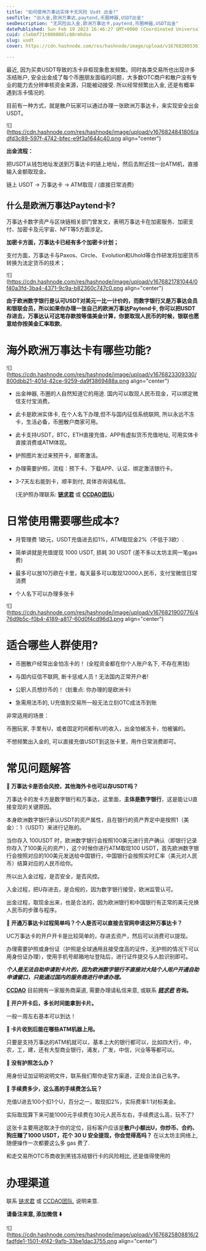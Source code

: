 ```yaml
---
title: "如何使用万事达实体卡无风险 Usdt 出金?"
seoTitle: "出入金,欧洲万事达,paytend,币圈神器,USDT出金"
seoDescription: "无风险出入金,欧洲万事达卡,paytend,币圈神器,USDT出金"
datePublished: Sun Feb 19 2023 16:46:27 GMT+0000 (Coordinated Universal Time)
cuid: clebmf71t000008lc80rmhdse
slug: usdt
cover: https://cdn.hashnode.com/res/hashnode/image/upload/v1676820853612/4b4a0e9e-3e3f-4b05-bb59-e732ff88822b.jpeg

---
```


最近, 因为买卖USDT导致的冻卡非柜现象愈发频繁。同时各类交易所也出现许多冻结账户, 安全出金成了每个币圈朋友面临的问题，大多数OTC商户和散户没有专业的能力去分辨审核资金来源，只能被动接受. 所以经常频繁出入金, 还是有概率遇到冻卡情况的.

目前有一种方式，就是散户玩家可以通过办理一张欧洲万事达卡，来实现安全出金USDT。

![](https://cdn.hashnode.com/res/hashnode/image/upload/v1676824841806/adfd3c89-597f-4742-bfec-e9f3a1644c40.png align="center")

**出金流程：**

把USDT从钱包地址发送到万事达卡的链上地址，然后去附近找一台ATM机，直接输入金额取现金。

链上 USDT → 万事达卡 → ATM取现 / (直接日常消费)

## 什么是欧洲万事达Paytend卡?

万事达卡数字资产与区块链相关部门曾发文，表明万事达卡在加密服务、加密支付、加密卡及元宇宙、NFT等5方面涉足。

**加密卡方面，万事达卡已经有多个加密卡计划；**

支付方面，万事达卡与Paxos、Circle、 Evolution和Uhold等合作研发将加密货币转换为法定货币的技术；

![](https://cdn.hashnode.com/res/hashnode/image/upload/v1676821781044/0f40a3fd-3ba4-4371-9c9a-b82360c747c0.png align="center")

**由于欧洲数字银行是认可USDT对美元一比一计价的，而数字银行又是万事达会员和银联会员，所以如果你办理一张自己的欧洲万事达Paytend卡, 你可以把USDT存进去，万事达认可这笔存款按等值美金计算，你要取现人民币的时候，银联也愿意给你按美金汇率取款**。

# 海外欧洲万事达卡有哪些功能?

![](https://cdn.hashnode.com/res/hashnode/image/upload/v1676823309330/800dbb21-401d-42ce-9259-da9f3869488a.png align="center")

* 出金神器, 币圈的人自然知道它的用途. 国内可以取现人民币现金，可以绑定微信支付宝消费。
    
* 此卡是欧洲实体卡, 在个人名下办理,但不与国内征信系统联网, 所以永远不冻卡，生活必备，币圈散户商家可用。
    
* 此卡支持USDT，BTC，ETH直接充值，APP有虚拟货币充值地址, 可用实体卡直接消费或ATM体现。
    
* 护照图片发过来预开卡，邮寄激活。
    
* 办理需要护照，流程：预下卡、下载APP、认证、绑定激活银行卡。
    
* 3-7天左右能到卡，顺丰到付, 具体咨询请私信。
    
    (无护照办理联系: [**链求君**](https://t.me/AturX) 或 [**CCDAO团队**](https://t.me/AturX))
    

# 日常使用需要哪些成本?

* 月管理费 1欧元，USDT充值进去扣1%，ATM取现金2%（不低于3欧）.
    
* 简单讲就是充值提现 1000 USDT, 损耗 30 USDT (差不多以太坊主网一笔gas费)
    
* 最多可以放10万欧在卡里，每天最多可以取现12000人民币，支付宝微信日常消费
    
* 个人名下可以办理多张卡
    

![](https://cdn.hashnode.com/res/hashnode/image/upload/v1676821900776/476d9b5c-f0b4-4189-a817-60d0f4cd96d3.png align="center")

# 适合哪些人群使用?

* 币圈散户经常出金怕冻卡的！ (全程资金都在你个人账户名下, 不存在黑钱)
    
* 与国内征信不联网, 断卡惩戒人员！无法国内正常开户者!
    
* 公职人员想炒币的！ (划重点: 你办理的是欧洲卡)
    
* 急需用法币的, U充值到交易所一般无法立刻OTC成法币到账
    

非常适用的场景：

币圈玩家, 手里有U，或者固定时间都有U的收入，出金怕被冻卡，怕被骗的。

不想频繁出入金的, 可以直接充值USDT到这张卡里，用作日常消费即可。

# 常见问题解答

**👋 万事达卡是否会风控，其他海外卡也可以存USDT吗？**

万事达卡的发卡方是数字银行和万事达，这里面，**主体是数字银行**，这是能让U直接变现的关键原因。

本身欧洲数字银行承认USDT的资产属性，且在银行的资产界定中是按照1（美金）：1（USDT）来进行记账的。

当你存入 100USDT 时，欧洲数字银行会按照100美元进行资产确认（即银行记录你存入了100美元的资产），这个时候你进行ATM取现100 USDT，首先欧洲数字银行会按照对应的100美元发送给中国银行，中国银行会按照实时汇率（美元对人民币）结算对应的人民币给你。

所以出入金过程，是否安全，是否风控。

入金过程，把U存进去，是合规的，因为数字银行接受，欧洲监管认可。

出金过程，取现金出来，也是合法的，因为欧洲银行和中国银行有正常的美元兑换人民币的步骤与程序。

**👋 开通万事达卡过程简单吗？个人是否可以直接去官网申请这种万事达卡？**

UC万事达卡的开户开卡是比较简单的，存进去资产，然后可以消费可以提现。

办理需要护照或身份证（护照是全球通用且接受度高的证件，无护照的情况下可以用身份证办理），使用手机号邮箱地址登陆后，进行证件提交与人脸识别即可。

***个人是无法自助申请到卡片的，因为欧洲数字银行不直接对大陆个人用户开通自助申请窗口，只能通过国内的服务商进行申请办理。***

[**CCDAO**](https://t.me/AturX) 目前拥有一家服务商渠道, 需要办理请私信来意, 或联系 [***链求君***](https://t.me/AturX) **咨询。**

**👋 开户开卡后，多长时间能拿到卡片。**

一般一周左右基本可以到达！

**👋 卡片收到后能在哪些ATM机器上用。**

只要是支持万事达的ATM机就可以，基本上大的银行都可以，比如四大行，中，农，工，建，还有大型商业银行，浦发，广发，中信，兴业等等都可以。

**👋 没有护照怎么办？**

用身份证加证明说明文件，联系我们帮你走官方渠道，正规合法自己名字。

**👋 手续费多少，这么高的手续费怎么玩？**

充值U进去100个扣1个U，百分之一，取现扣2%，实际费率1:1对标美金。

实际取现算下来可能1000元手续费在30元人民币左右，手续费这么高，玩不了?

这张卡主要用途取决于你的定位，目标客户应该是**散户小额出U，你炒币、合约、狗庄赚了1000 USDT，花个 30 U 安全提现，你会觉得高吗？** 在以太坊主网络上, 随便操作一次都要这么多 gas 费了.

和走交易所OTC币商收到黑钱冻结银行卡的风险相比, 还是值得使用的

# 办理渠道

联系 [链求君](https://t.me/AturX) 或 [CCDAO团队](https://t.me/AturX), 说明来意.

**请备注来意, 添加微信 ⬇️**

![](https://cdn.hashnode.com/res/hashnode/image/upload/v1676825808816/2fadfde1-1501-4f42-9afb-33be1dac3755.png align="center")